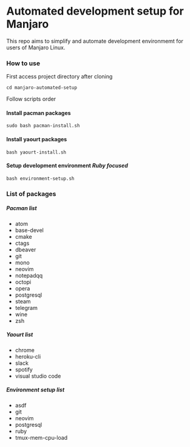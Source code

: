 # Automated development setup for Manjaro

This repo aims to simplify and automate development environmemt
for users of Manjaro Linux.

### How to use

First access project directory after cloning
```
cd manjaro-automated-setup
```
Follow scripts order

#### Install pacman packages
```
sudo bash pacman-install.sh
```

#### Install yaourt packages
```
bash yaourt-install.sh
```

#### Setup development environment *Ruby focused*
```
bash environment-setup.sh
```

### List of packages

##### Pacman list
* atom
* base-devel
* cmake
* ctags
* dbeaver
* git
* mono
* neovim
* notepadqq
* octopi
* opera
* postgresql
* steam
* telegram
* wine
* zsh

##### Yaourt list
* chrome
* heroku-cli
* slack
* spotify
* visual studio code

##### Environment setup list
* asdf
* git
* neovim
* postgresql
* ruby
* tmux-mem-cpu-load